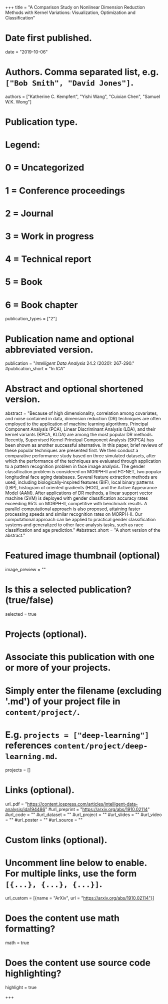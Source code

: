 +++
title = "A Comparison Study on Nonlinear Dimension Reduction Methods with Kernel Variations: Visualization, Optimization and Classification"

# Date first published.
date = "2019-10-06"

# Authors. Comma separated list, e.g. `["Bob Smith", "David Jones"]`.

authors = ["Katherine C. Kempfert", "Yishi Wang", "Cuixian Chen", "Samuel W.K. Wong"]

# Publication type.
# Legend:
# 0 = Uncategorized
# 1 = Conference proceedings
# 2 = Journal
# 3 = Work in progress
# 4 = Technical report
# 5 = Book
# 6 = Book chapter
publication_types = ["2"]

# Publication name and optional abbreviated version.
publication = "*Intelligent Data Analysis* 24.2 (2020): 267-290."
#publication_short = "In *ICA*"

# Abstract and optional shortened version.
abstract = "Because of high dimensionality, correlation among covariates, and noise contained in data, dimension reduction (DR) techniques are often employed to the application of machine learning algorithms. Principal Component Analysis (PCA), Linear Discriminant Analysis (LDA), and their kernel variants (KPCA, KLDA) are among the most popular DR methods. Recently, Supervised Kernel Principal Component Analysis (SKPCA) has been shown as another successful alternative. In this paper, brief reviews of these popular techniques are presented first. We then conduct a comparative performance study based on three simulated datasets, after which the performance of the techniques are evaluated through application to a pattern recognition problem in face image analysis. The gender classification problem is considered on MORPH-II and FG-NET, two popular longitudinal face aging databases. Several feature extraction methods are used, including biologically-inspired features (BIF), local binary patterns (LBP), histogram of oriented gradients (HOG), and the Active Appearance Model (AAM). After applications of DR methods, a linear support vector machine (SVM) is deployed with gender classification accuracy rates exceeding 95% on MORPH-II, competitive with benchmark results. A parallel computational approach is also proposed, attaining faster processing speeds and similar recognition rates on MORPH-II. Our computational approach can be applied to practical gender classification systems and generalized to other face analysis tasks, such as race classification and age prediction."
#abstract_short = "A short version of the abstract."

# Featured image thumbnail (optional)
image_preview = ""

# Is this a selected publication? (true/false)
selected = true

# Projects (optional).
#   Associate this publication with one or more of your projects.
#   Simply enter the filename (excluding '.md') of your project file in `content/project/`.
#   E.g. `projects = ["deep-learning"]` references `content/project/deep-learning.md`.
projects = []

# Links (optional).
url_pdf = "https://content.iospress.com/articles/intelligent-data-analysis/ida194486"
#url_preprint = "https://arxiv.org/abs/1910.02114"
#url_code = ""
#url_dataset = ""
#url_project = ""
#url_slides = ""
#url_video = ""
#url_poster = ""
#url_source = ""

# Custom links (optional).
#   Uncomment line below to enable. For multiple links, use the form `[{...}, {...}, {...}]`.
url_custom = [{name = "ArXiv", url = "https://arxiv.org/abs/1910.02114"}]

# Does the content use math formatting?
math = true

# Does the content use source code highlighting?
highlight = true


+++